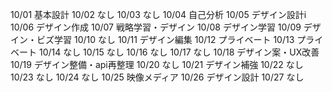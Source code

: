10/01
基本設計
10/02
なし
10/03
なし
10/04
自己分析
10/05
デザイン設計i
10/06
デザイン作成
10/07
戦略学習・デザイン
10/08
デザイン学習
10/09
デザイン・ビズ学習
10/10
なし
10/11
デザイン編集
10/12
プライベート
10/13
プライベート
10/14
なし
10/15
なし
10/16
なし
10/17
なし
10/18
デザイン案・UX改善
10/19
デザイン整備・api再整理
10/20
なし
10/21
デザイン補強
10/22
なし
10/23
なし
10/24
なし
10/25
映像メディア
10/26
デザイン設計
10/27
なし
